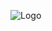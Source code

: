 ![Logo](https://media.licdn.com/dms/image/v2/D5616AQG2F4Exh7hgkQ/profile-displaybackgroundimage-shrink_350_1400/B56ZT0lK3KHEAY-/0/1739270172732?e=1748476800&v=beta&t=LqH8kX5PUaHiUb770G6khPDeeDdmfpVe59NSVit9iBQ)

<!--
**FedericoBellezza/FedericoBellezza** is a ✨ _special_ ✨ repository because its `README.md` (this file) appears on your GitHub profile.

Here are some ideas to get you started:

- 🔭 I’m currently working on ...
- 🌱 I’m currently learning ...
- 👯 I’m looking to collaborate on ...
- 🤔 I’m looking for help with ...
- 💬 Ask me about ...
- 📫 How to reach me: ...
- 😄 Pronouns: ...
- ⚡ Fun fact: ...
-->
